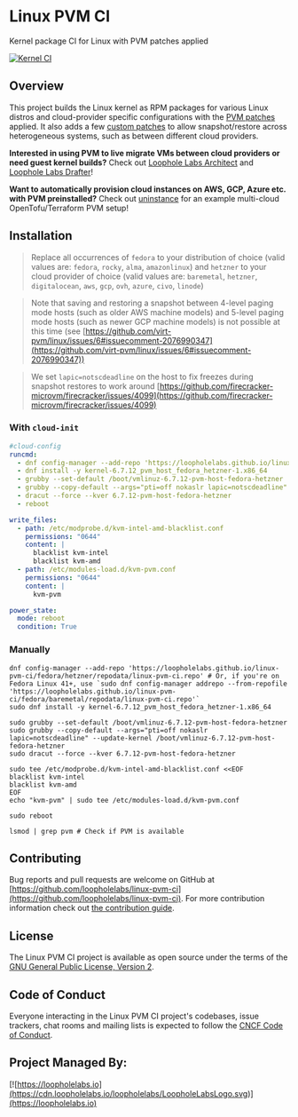# Linux PVM CI

Kernel package CI for Linux with PVM patches applied

[![Kernel CI](https://github.com/loopholelabs/linux-pvm-ci/actions/workflows/kernel.yaml/badge.svg)](https://github.com/loopholelabs/linux-pvm-ci/actions/workflows/kernel.yaml)

## Overview

This project builds the Linux kernel as RPM packages for various Linux distros and cloud-provider specific configurations with the [PVM patches](https://github.com/virt-pvm/linux) applied. It also adds a few [custom patches](./patches) to allow snapshot/restore across heterogeneous systems, such as between different cloud providers.

**Interested in using PVM to live migrate VMs between cloud providers or need guest kernel builds?** Check out [Loophole Labs Architect](https://architect.run/) and [Loophole Labs Drafter](https://github.com/loopholelabs/drafter)!

**Want to automatically provision cloud instances on AWS, GCP, Azure etc. with PVM preinstalled?** Check out [uninstance](https://github.com/pojntfx/uninstance) for an example multi-cloud OpenTofu/Terraform PVM setup!

## Installation

> Replace all occurrences of `fedora` to your distribution of choice (valid values are: `fedora`, `rocky`, `alma`, `amazonlinux`) and `hetzner` to your cloud provider of choice (valid values are: `baremetal`, `hetzner`, `digitalocean`, `aws`, `gcp`, `ovh`, `azure`, `civo`, `linode`)

> Note that saving and restoring a snapshot between 4-level paging mode hosts (such as older AWS machine models) and 5-level paging mode hosts (such as newer GCP machine models) is not possible at this time (see [https://github.com/virt-pvm/linux/issues/6#issuecomment-2076990347](https://github.com/virt-pvm/linux/issues/6#issuecomment-2076990347))

> We set `lapic=notscdeadline` on the host to fix freezes during snapshot restores to work around [https://github.com/firecracker-microvm/firecracker/issues/4099](https://github.com/firecracker-microvm/firecracker/issues/4099)

### With `cloud-init`

```yaml
#cloud-config
runcmd:
  - dnf config-manager --add-repo 'https://loopholelabs.github.io/linux-pvm-ci/fedora/hetzner/repodata/linux-pvm-ci.repo' # Or, if you're on Fedora Linux 41+, use `sudo dnf config-manager addrepo --from-repofile 'https://loopholelabs.github.io/linux-pvm-ci/fedora/baremetal/repodata/linux-pvm-ci.repo'`
  - dnf install -y kernel-6.7.12_pvm_host_fedora_hetzner-1.x86_64
  - grubby --set-default /boot/vmlinuz-6.7.12-pvm-host-fedora-hetzner
  - grubby --copy-default --args="pti=off nokaslr lapic=notscdeadline" --update-kernel /boot/vmlinuz-6.7.12-pvm-host-fedora-hetzner
  - dracut --force --kver 6.7.12-pvm-host-fedora-hetzner
  - reboot

write_files:
  - path: /etc/modprobe.d/kvm-intel-amd-blacklist.conf
    permissions: "0644"
    content: |
      blacklist kvm-intel
      blacklist kvm-amd
  - path: /etc/modules-load.d/kvm-pvm.conf
    permissions: "0644"
    content: |
      kvm-pvm

power_state:
  mode: reboot
  condition: True
```

### Manually

```shell
dnf config-manager --add-repo 'https://loopholelabs.github.io/linux-pvm-ci/fedora/hetzner/repodata/linux-pvm-ci.repo' # Or, if you're on Fedora Linux 41+, use `sudo dnf config-manager addrepo --from-repofile 'https://loopholelabs.github.io/linux-pvm-ci/fedora/baremetal/repodata/linux-pvm-ci.repo'`
sudo dnf install -y kernel-6.7.12_pvm_host_fedora_hetzner-1.x86_64
```

```shell
sudo grubby --set-default /boot/vmlinuz-6.7.12-pvm-host-fedora-hetzner
sudo grubby --copy-default --args="pti=off nokaslr lapic=notscdeadline" --update-kernel /boot/vmlinuz-6.7.12-pvm-host-fedora-hetzner
sudo dracut --force --kver 6.7.12-pvm-host-fedora-hetzner
```

```shell
sudo tee /etc/modprobe.d/kvm-intel-amd-blacklist.conf <<EOF
blacklist kvm-intel
blacklist kvm-amd
EOF
echo "kvm-pvm" | sudo tee /etc/modules-load.d/kvm-pvm.conf
```

```shell
sudo reboot
```

```shell
lsmod | grep pvm # Check if PVM is available
```

## Contributing

Bug reports and pull requests are welcome on GitHub at [https://github.com/loopholelabs/linux-pvm-ci](https://github.com/loopholelabs/linux-pvm-ci). For more contribution information check out [the contribution guide](./CONTRIBUTING.md).

## License

The Linux PVM CI project is available as open source under the terms of the [GNU General Public License, Version 2](https://www.gnu.org/licenses/old-licenses/gpl-2.0.en.html).

## Code of Conduct

Everyone interacting in the Linux PVM CI project's codebases, issue trackers, chat rooms and mailing lists is expected to follow the [CNCF Code of Conduct](https://github.com/cncf/foundation/blob/master/code-of-conduct.md).

## Project Managed By:

[![https://loopholelabs.io](https://cdn.loopholelabs.io/loopholelabs/LoopholeLabsLogo.svg)](https://loopholelabs.io)
